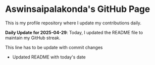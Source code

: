 # Aswinsaipalakonda's GitHub Page

This is my profile repository where I update my contributions daily.

**Daily Update for 2025-04-29**: Today, I updated the README file to maintain my GitHub streak.

This line has to be update with commit changes 
 - Updated README with today's date
